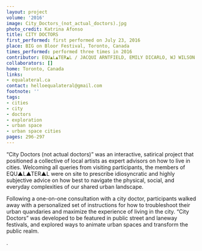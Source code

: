 ```yaml
---
layout: project
volume: '2016'
image: City_Doctors_(not_actual_doctors).jpg
photo_credit: Katrina Afonso
title: CITY DOCTORS
first_performed: first performed on July 23, 2016
place: BIG on Bloor Festival, Toronto, Canada
times_performed: performed three times in 2016
contributor: EQU▲L▲TER▲L / JACQUI ARNTFIELD, EMILY DICARLO, WJ WILSON
collaborators: []
home: Toronto, Canada
links:
- equalateral.ca
contact: helloequalateral@gmail.com
footnote: ''
tags:
- cities
- city
- doctors
- exploration
- urban space
- urban space cities
pages: 296-297
---
```


“City Doctors (not actual doctors)” was an interactive, satirical project that positioned a collective of local artists as expert advisors on how to live in cities. Welcoming all queries from visiting participants, the members of EQU▲L▲TER▲L were on site to prescribe idiosyncratic and highly subjective advice on how best to navigate the physical, social, and everyday complexities of our shared urban landscape.

Following a one-on-one consultation with a city doctor, participants walked away with a personalized set of instructions for how to troubleshoot their urban quandaries and maximize the experience of living in the city. “City Doctors” was developed to be featured in public street and laneway festivals, and explored ways to animate urban spaces and transform the public realm.

.
